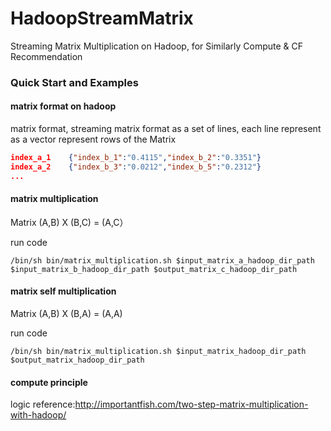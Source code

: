 # HadoopStreamMatrix

Streaming Matrix Multiplication on Hadoop, for Similarly Compute & CF Recommendation

### Quick Start and Examples

#### matrix format on hadoop
matrix format, streaming matrix format as a set of lines, each line represent as a vector represent rows of the Matrix
```json
index_a_1    {"index_b_1":"0.4115","index_b_2":"0.3351"}
index_a_2    {"index_b_3":"0.0212","index_b_5":"0.2312"}
...
```

#### matrix multiplication

Matrix (A,B) X (B,C) = (A,C）

run code
```shell
/bin/sh bin/matrix_multiplication.sh $input_matrix_a_hadoop_dir_path $input_matrix_b_hadoop_dir_path $output_matrix_c_hadoop_dir_path 
```


#### matrix self multiplication

Matrix (A,B) X (B,A) = (A,A)

run code
```shell
/bin/sh bin/matrix_multiplication.sh $input_matrix_hadoop_dir_path $output_matrix_hadoop_dir_path 
```


#### compute principle

logic reference:http://importantfish.com/two-step-matrix-multiplication-with-hadoop/
